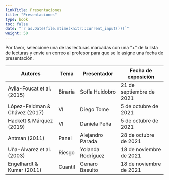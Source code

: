 ```yaml
---
linkTitle: Presentaciones
title: "Presentaciones"
type: book
toc: false
date: "`r as.Date(file.mtime(knitr::current_input()))`"
weight: 50
---
```


Por favor, seleccione una de las lecturas marcadas con una "+" de la lista de lecturas y envíe un correo al profesor para que se le asigne una fecha de presentación.

| **Autores** | **Tema** | **Presentador** | **Fecha de exposición** |
| --- | --- | --- | --- |
| Avila-Foucat et al. (2015) | Binaria   | Sofía Huidobro | 21 de septiembre de 2021 |
| López-Feldman & Chávez (2017) | VI | Diego Tome | 5 de octubre de 2021 |
| Hackett & Márquez (2019) | VI | Daniela Peña | 5 de octubre de 2021 |
| Antman (2011) | Panel | Alejandro Parada | 28 de octubre de 2021 |
| Uña-Alvarez et al. (2003) | Riesgo | Yolanda Rodríguez | 18 de noviembre de 2021 |
| Engelhardt & Kumar (2011) | Cuantil | Genaro Basulto | 18 de noviembre de 2021 |